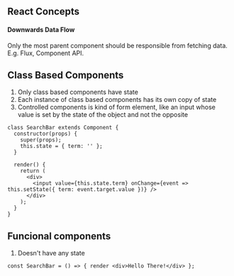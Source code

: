 ## React Concepts

#### Downwards Data Flow

Only the most parent component should be responsible from fetching data. E.g. Flux, Component API.

## Class Based Components

1. Only class based components have state
2. Each instance of class based components has its own copy of state
3. Controlled components is kind of form element, like an input whose value is set by the state of the object and not the opposite

```
class SearchBar extends Component {
  constructor(props) {
    super(props);
    this.state = { term: '' };
  }

  render() {
    return (
      <div>
        <input value={this.state.term} onChange={event => this.setState({ term: event.target.value })} />
      </div>
    );
  }
}
```

## Funcional components

1. Doesn't have any state

```
const SearchBar = () => { render <div>Hello There!</div> };
```

